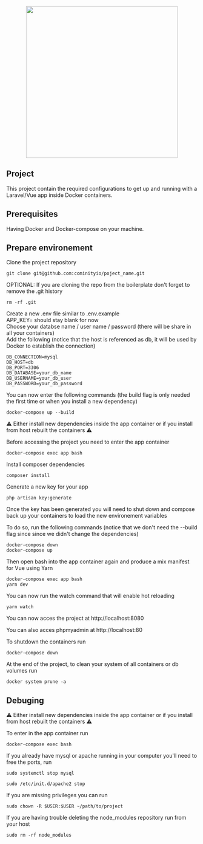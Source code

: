<p align="center"><img src="https://res.cloudinary.com/dtfbvvkyp/image/upload/v1566331377/laravel-logolockup-cmyk-red.svg" width="400"></p>


## Project

This project contain the required configurations to get up and running with a Laravel/Vue app inside Docker containers.

## Prerequisites

Having Docker and Docker-compose on your machine.

## Prepare environement

Clone the project repository
```
git clone git@github.com:cominityio/poject_name.git
```
OPTIONAL: If you are cloning the repo from the boilerplate don't forget to remove the .git history
```
rm -rf .git
```
Create a new .env file similar to .env.example  
APP_KEY= should stay blank for now  
Choose your databse name / user name / password (there will be share in all your containers)  
Add the following (notice that the host is referenced as db, it will be used by Docker to establish the connection)
```
DB_CONNECTION=mysql
DB_HOST=db
DB_PORT=3306
DB_DATABASE=your_db_name
DB_USERNAME=your_db_user
DB_PASSWORD=your_db_password
```
You can now enter the following commands (the build flag is only needed the first time or when you install a new dependency)
```
docker-compose up --build
```

:warning: Either install new dependencies inside the app container or if you install from host rebuilt the containers :warning:  

Before accessing the project you need to enter the app container
```
docker-compose exec app bash
```
Install composer dependencies
```
composer install
```
Generate a new key for your app
```
php artisan key:generate
```
Once the key has been generated you will need to shut down and compose back up your containers to load the new environement variables  

To do so, run the following commands (notice that we don't need the --build flag since since we didn't change the dependencies)
```
docker-compose down
docker-compose up
```
Then open bash into the app container again and produce a mix manifest for Vue using Yarn
```
docker-compose exec app bash
yarn dev
```
You can now run the watch command that will enable hot reloading
```
yarn watch
```
You can now acces the project at http://localhost:8080  

You can also acces phpmyadmin at http://localhost:80  

To shutdown the containers run
```
docker-compose down
```
At the end of the project, to clean your system of all containers or db volumes run
```
docker system prune -a
```

## Debuging

:warning: Either install new dependencies inside the app container or if you install from host rebuilt the containers :warning:  

To enter in the app container run
```
docker-compose exec bash
```
If you already have mysql or apache running in your computer you'll need to free the ports, run
```
sudo systemctl stop mysql
```
```
sudo /etc/init.d/apache2 stop
```
If you are missing privileges you can run
```
sudo chown -R $USER:$USER ~/path/to/project
```
If you are having trouble deleting the node_modules repository run from your host
```
sudo rm -rf node_modules
```
